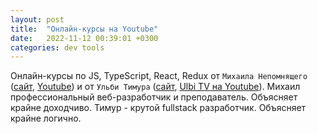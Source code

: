 ```yaml
---
layout: post
title:  "Онлайн-курсы на Youtube"
date:   2022-11-12 00:39:01 +0300
categories: dev tools
---
```


Онлайн-курсы по JS, TypeScript, React, Redux от `Михаила Непомнящего` ([сайт](https://www.mishanep.com), [Youtube](https://www.youtube.com/c/МихаилНепомнящий/playlists)) и от `Ульби Тимура` ([сайт](https://ulbitv.ru/frontend), [Ulbi TV на Youtube](https://www.youtube.com/channel/UCDzGdB9TTgFm8jRXn1tBdoA)). Михаил профессиональный веб-разработчик и преподаватель. Объясняет крайне доходчиво. Тимур - крутой fullstack разработчик. Объясняет крайне логично.
